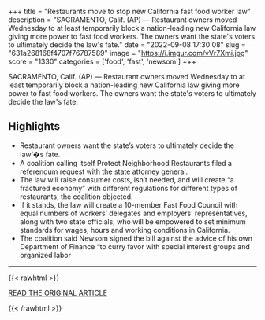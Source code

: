+++
title = "Restaurants move to stop new California fast food worker law"
description = "SACRAMENTO, Calif. (AP) — Restaurant owners moved Wednesday to at least temporarily block a nation-leading new California law giving more power to fast food workers. The owners want the state's voters to ultimately decide the law's fate."
date = "2022-09-08 17:30:08"
slug = "631a268168f4707f76787589"
image = "https://i.imgur.com/vVr7Xmi.jpg"
score = "1330"
categories = ['food', 'fast', 'newsom']
+++

SACRAMENTO, Calif. (AP) — Restaurant owners moved Wednesday to at least temporarily block a nation-leading new California law giving more power to fast food workers. The owners want the state's voters to ultimately decide the law's fate.

## Highlights

- Restaurant owners want the state’s voters to ultimately decide the law’�s fate.
- A coalition calling itself Protect Neighborhood Restaurants filed a referendum request with the state attorney general.
- The law will raise consumer costs, isn’t needed, and will create “a fractured economy” with different regulations for different types of restaurants, the coalition objected.
- If it stands, the law will create a 10-member Fast Food Council with equal numbers of workers’ delegates and employers’ representatives, along with two state officials, who will be empowered to set minimum standards for wages, hours and working conditions in California.
- The coalition said Newsom signed the bill against the advice of his own Department of Finance “to curry favor with special interest groups and organized labor

---

{{< rawhtml >}}
  <p class="article-category">
    <a target="_blank" href="https://apnews.com/article/2022-midterm-elections-california-restaurants-d97b4093142532c3edb70b085d1e1a1f">READ THE ORIGINAL ARTICLE</a>
  </p>
{{< /rawhtml >}}
